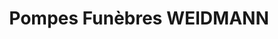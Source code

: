 ---
title: "Pompes Funèbres WEIDMANN"
url: /truchtersheim/pompes-funebres-weidmann/
shop: Bestattungen
---